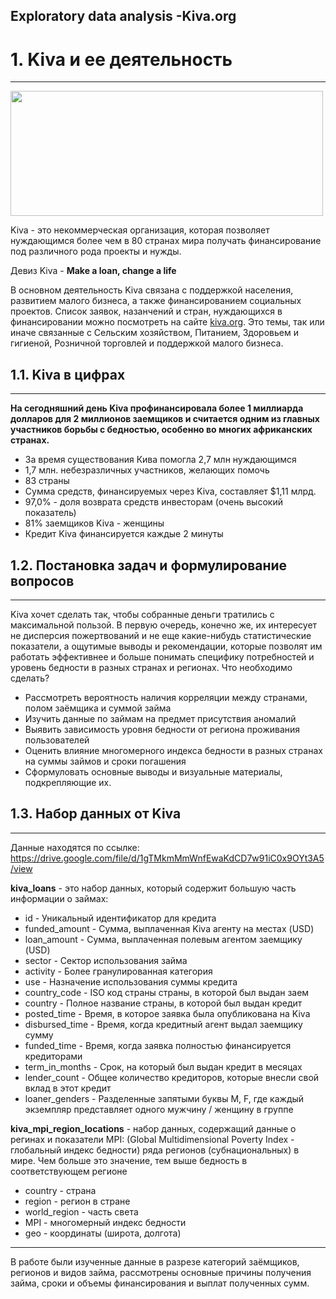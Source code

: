 ## Exploratory data analysis -Kiva.org
#  1. Kiva и ее деятельность
***
<img src="https://upload.wikimedia.org/wikipedia/commons/thumb/c/cd/Kiva.org_logo_2016.svg/640px-Kiva.org_logo_2016.svg.png" width="500" height="200" />

Kiva - это некоммерческая организация, которая позволяет нуждающимся более чем в 80 странах мира получать финансирование под различного рода проекты и нужды.

Девиз Kiva - **Make a loan, change a life**

В основном деятельность Kiva связана с поддержкой населения, развитием малого бизнеса, а также финансированием социальных проектов. 
Список заявок, назанчений и стран, нуждающихся в финансировании можно посмотреть на сайте [kiva.org](https://www.kiva.org).
Это темы, так или иначе связанные с Сельским хозяйством, Питанием, Здоровьем и гигиеной, Розничной торговлей и поддержкой малого бизнеса.
## 1.1. Kiva в цифрах
***
**На сегодняшний день Kiva профинансировала более 1 миллиарда долларов для 2 миллионов заемщиков и считается одним из главных участников борьбы с бедностью, особенно во многих африканских странах.**

* За время существования Кива помогла 2,7 млн нуждающимся
* 1,7 млн. небезразличных участников, желающих помочь
* 83 страны
* Сумма средств, финансируемых через Kiva, составляет $1,11 млрд.
* 97,0% - доля возврата средств инвесторам (очень высокий показатель)
* 81% заемщиков Kiva - женщины
* Кредит Kiva финансируется каждые 2 минуты
## 1.2. Постановка задач и формулирование вопросов
***
Kiva хочет сделать так, чтобы собранные деньги тратились с максимальной пользой. В первую очередь, конечно же, их интересует не дисперсия пожертвований и не еще какие-нибудь статистические показатели, а ощутимые выводы и рекомендации, которые позволят им работать эффективнее и больше понимать специфику потребностей и уровень бедности в разных странах и регионах. 
Что необходимо сделать?
- Рассмотреть вероятность наличия корреляции между странами, полом заёмщика и суммой займа
- Изучить данные по займам на предмет присутствия аномалий
- Выявить зависимость уровня бедности от региона проживания пользователей
- Оценить влияние многомерного индекса бедности в разных странах на суммы займов и сроки погашения
- Сформуловать основные выводы и визуальные материалы, подкрепляющие их.
## 1.3. Набор данных от Kiva
***
Данные находятся по ссылке:
https://drive.google.com/file/d/1gTMkmMmWnfEwaKdCD7w91iC0x9OYt3A5/view

**kiva_loans** - это набор данных, который содержит большую часть информации о займах:
- id - Уникальный идентификатор для кредита
- funded_amount - Сумма, выплаченная Kiva агенту на местах (USD)
- loan_amount - Сумма, выплаченная полевым агентом заемщику (USD)
- sector - Сектор использования займа
- activity - Более гранулированная категория
- use - Назначение использования суммы кредита
- country_code - ISO код страны страны, в которой был выдан заем
- country - Полное название страны, в которой был выдан кредит
- posted_time - Время, в которое заявка была опубликована на Kiva
- disbursed_time - Время, когда кредитный агент выдал заемщику сумму
- funded_time - Время, когда заявка полностью финансируется кредиторами
- term_in_months - Срок, на который был выдан кредит в месяцах
- lender_count - Общее количество кредиторов, которые внесли свой вклад в этот кредит
- loaner_genders - Разделенные запятыми буквы M, F, где каждый экземпляр представляет одного мужчину / женщину в группе

**kiva_mpi_region_locations** - набор данных, содержащий данные о регинах и показатели MPI:
(Global Multidimensional Poverty Index - глобальный индекс бедности) ряда регионов (субнациональных) в мире.  Чем больше это значение, тем выше бедность в соответствующем регионе 
- country - страна
- region - регион в стране
- world_region - часть света
- MPI - многомерный индекс бедности
- geo - координаты (широта, долгота)

****
В работе были изученные данные в разрезе категорий заёмщиков, регионов и видов займа, рассмотрены основные причины получения займа, сроки и объемы финансирования и выплат полученных сумм.
